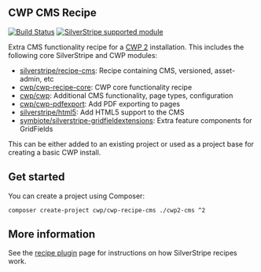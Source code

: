 ## CWP CMS Recipe

[![Build Status](https://api.travis-ci.com/silverstripe/cwp-recipe-cms.svg?branch=2)](https://travis-ci.com/silverstripe/cwp-recipe-cms)
[![SilverStripe supported module](https://img.shields.io/badge/silverstripe-supported-0071C4.svg)](https://www.silverstripe.org/software/addons/silverstripe-commercially-supported-module-list/)

Extra CMS functionality recipe for a [CWP 2](https://www.cwp.govt.nz) installation. This includes the following core
SilverStripe and CWP modules:

 * [silverstripe/recipe-cms](https://github.com/silverstripe/recipe-cms): Recipe containing CMS, versioned, asset-admin, etc
 * [cwp/cwp-recipe-core](https://github.com/silverstripe/cwp-recipe-core): CWP core functionality recipe
 * [cwp/cwp](https://github.com/silverstripe/cwp): Additional CMS functionality, page types, configuration
 * [cwp/cwp-pdfexport](https://github.com/silverstripe/cwp-pdfexport): Add PDF exporting to pages
 * [silverstripe/html5](https://github.com/silverstripe/silverstripe-html5): Add HTML5 support to the CMS
 * [symbiote/silverstripe-gridfieldextensions](https://github.com/symbiote/silverstripe-gridfieldextensions): Extra
   feature components for GridFields 

This can be either added to an existing project or used as a project base for creating a
basic CWP install.

## Get started

You can create a project using Composer:

```
composer create-project cwp/cwp-recipe-cms ./cwp2-cms ^2
```

## More information

See the [recipe plugin](https://github.com/silverstripe/recipe-plugin) page for instructions on how
SilverStripe recipes work.
